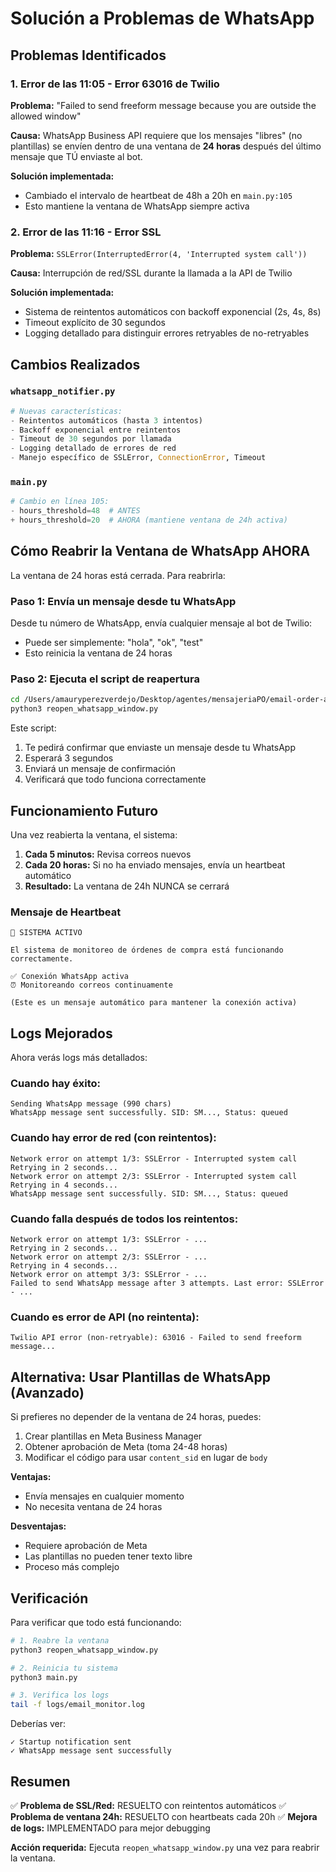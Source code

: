 # Solución a Problemas de WhatsApp

## Problemas Identificados

### 1. Error de las 11:05 - Error 63016 de Twilio
**Problema:** "Failed to send freeform message because you are outside the allowed window"

**Causa:** WhatsApp Business API requiere que los mensajes "libres" (no plantillas) se envíen dentro de una ventana de **24 horas** después del último mensaje que TÚ enviaste al bot.

**Solución implementada:**
- Cambiado el intervalo de heartbeat de 48h a 20h en `main.py:105`
- Esto mantiene la ventana de WhatsApp siempre activa

### 2. Error de las 11:16 - Error SSL
**Problema:** `SSLError(InterruptedError(4, 'Interrupted system call'))`

**Causa:** Interrupción de red/SSL durante la llamada a la API de Twilio

**Solución implementada:**
- Sistema de reintentos automáticos con backoff exponencial (2s, 4s, 8s)
- Timeout explícito de 30 segundos
- Logging detallado para distinguir errores retryables de no-retryables

## Cambios Realizados

### `whatsapp_notifier.py`
```python
# Nuevas características:
- Reintentos automáticos (hasta 3 intentos)
- Backoff exponencial entre reintentos
- Timeout de 30 segundos por llamada
- Logging detallado de errores de red
- Manejo específico de SSLError, ConnectionError, Timeout
```

### `main.py`
```python
# Cambio en línea 105:
- hours_threshold=48  # ANTES
+ hours_threshold=20  # AHORA (mantiene ventana de 24h activa)
```

## Cómo Reabrir la Ventana de WhatsApp AHORA

La ventana de 24 horas está cerrada. Para reabrirla:

### Paso 1: Envía un mensaje desde tu WhatsApp
Desde tu número de WhatsApp, envía cualquier mensaje al bot de Twilio:
- Puede ser simplemente: "hola", "ok", "test"
- Esto reinicia la ventana de 24 horas

### Paso 2: Ejecuta el script de reapertura
```bash
cd /Users/amauryperezverdejo/Desktop/agentes/mensajeriaPO/email-order-agent
python3 reopen_whatsapp_window.py
```

Este script:
1. Te pedirá confirmar que enviaste un mensaje desde tu WhatsApp
2. Esperará 3 segundos
3. Enviará un mensaje de confirmación
4. Verificará que todo funciona correctamente

## Funcionamiento Futuro

Una vez reabierta la ventana, el sistema:

1. **Cada 5 minutos:** Revisa correos nuevos
2. **Cada 20 horas:** Si no ha enviado mensajes, envía un heartbeat automático
3. **Resultado:** La ventana de 24h NUNCA se cerrará

### Mensaje de Heartbeat
```
💚 SISTEMA ACTIVO

El sistema de monitoreo de órdenes de compra está funcionando correctamente.

✅ Conexión WhatsApp activa
⏰ Monitoreando correos continuamente

(Este es un mensaje automático para mantener la conexión activa)
```

## Logs Mejorados

Ahora verás logs más detallados:

### Cuando hay éxito:
```
Sending WhatsApp message (990 chars)
WhatsApp message sent successfully. SID: SM..., Status: queued
```

### Cuando hay error de red (con reintentos):
```
Network error on attempt 1/3: SSLError - Interrupted system call
Retrying in 2 seconds...
Network error on attempt 2/3: SSLError - Interrupted system call
Retrying in 4 seconds...
WhatsApp message sent successfully. SID: SM..., Status: queued
```

### Cuando falla después de todos los reintentos:
```
Network error on attempt 1/3: SSLError - ...
Retrying in 2 seconds...
Network error on attempt 2/3: SSLError - ...
Retrying in 4 seconds...
Network error on attempt 3/3: SSLError - ...
Failed to send WhatsApp message after 3 attempts. Last error: SSLError - ...
```

### Cuando es error de API (no reintenta):
```
Twilio API error (non-retryable): 63016 - Failed to send freeform message...
```

## Alternativa: Usar Plantillas de WhatsApp (Avanzado)

Si prefieres no depender de la ventana de 24 horas, puedes:

1. Crear plantillas en Meta Business Manager
2. Obtener aprobación de Meta (toma 24-48 horas)
3. Modificar el código para usar `content_sid` en lugar de `body`

**Ventajas:**
- Envía mensajes en cualquier momento
- No necesita ventana de 24 horas

**Desventajas:**
- Requiere aprobación de Meta
- Las plantillas no pueden tener texto libre
- Proceso más complejo

## Verificación

Para verificar que todo está funcionando:

```bash
# 1. Reabre la ventana
python3 reopen_whatsapp_window.py

# 2. Reinicia tu sistema
python3 main.py

# 3. Verifica los logs
tail -f logs/email_monitor.log
```

Deberías ver:
```
✓ Startup notification sent
✓ WhatsApp message sent successfully
```

## Resumen

✅ **Problema de SSL/Red:** RESUELTO con reintentos automáticos
✅ **Problema de ventana 24h:** RESUELTO con heartbeats cada 20h
✅ **Mejora de logs:** IMPLEMENTADO para mejor debugging

**Acción requerida:** Ejecuta `reopen_whatsapp_window.py` una vez para reabrir la ventana.
